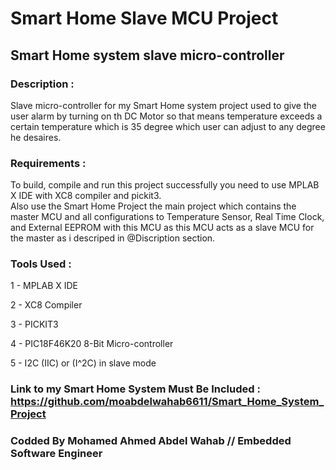 # Smart Home Slave MCU Project
## Smart Home system slave micro-controller

### Description : 
Slave micro-controller for my Smart Home system project used to give the user alarm by turning on th DC Motor so that means temperature exceeds a certain temperature which is 35 degree which user can adjust to any degree he desaires.

### Requirements : 
To build, compile and run this project successfully you need to use MPLAB X IDE with XC8 compiler and pickit3.  
Also use the Smart Home Project the main project which contains the master MCU and all configurations to Temperature Sensor, Real Time Clock, and External EEPROM with this MCU as this MCU acts as a slave MCU for the master as i descriped in @Discription section.

### Tools Used :
1 - MPLAB X IDE   

2 - XC8 Compiler  

3 - PICKIT3 

4 - PIC18F46K20 8-Bit Micro-controller  

5 - I2C (IIC) or (I^2C) in slave mode  

### Link to my Smart Home System Must Be Included : https://github.com/moabdelwahab6611/Smart_Home_System_Project

### Codded By Mohamed Ahmed Abdel Wahab // Embedded Software Engineer



 
